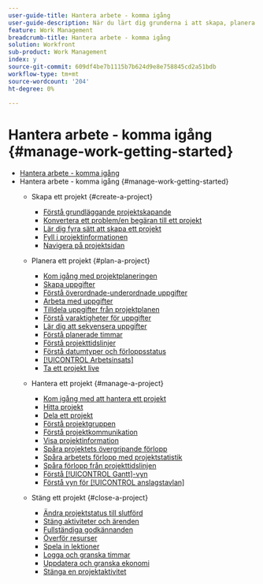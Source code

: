 ```yaml
---
user-guide-title: Hantera arbete - komma igång
user-guide-description: När du lärt dig grunderna i att skapa, planera och hantera projekt finns det några andra saker du bör känna till för att få ut så mycket som möjligt av Workfront.
feature: Work Management
breadcrumb-title: Hantera arbete - komma igång
solution: Workfront
sub-product: Work Management
index: y
source-git-commit: 609df4be7b1115b7b624d9e8e758845cd2a51bdb
workflow-type: tm+mt
source-wordcount: '204'
ht-degree: 0%

---
```



# Hantera arbete - komma igång {#manage-work-getting-started}

+ [Hantera arbete - komma igång](overview.md)
+ Hantera arbete - komma igång {#manage-work-getting-started}
   + Skapa ett projekt {#create-a-project}
      + [Förstå grundläggande projektskapande](understand-basic-project-creation.md)
      + [Konvertera ett problem/en begäran till ett projekt](create-a-project-from-a-request.md)
      + [Lär dig fyra sätt att skapa ett projekt](understand-other-ways-to-create-projects.md)
      + [Fyll i projektinformationen](fill-in-the-project-details.md)
      + [Navigera på projektsidan](navigate-the-project-page.md)

   + Planera ett projekt {#plan-a-project}
      + [Kom igång med projektplaneringen](getting-started-plan-a-project.md)
      + [Skapa uppgifter](how-to-create-tasks.md)
      + [Förstå överordnade-underordnade uppgifter](understand-parent-child-tasks.md)
      + [Arbeta med uppgifter](work-with-tasks.md)
      + [Tilldela uppgifter från projektplanen](assign-tasks-from-the-project-plan.md)
      + [Förstå varaktigheter för uppgifter](understand-task-durations.md)
      + [Lär dig att sekvensera uppgifter](learn-to-sequence-tasks.md)
      + [Förstå planerade timmar](understand-planned-hours.md)
      + [Förstå projekttidslinjer](understand-project-timelines.md)
      + [Förstå datumtyper och förloppsstatus](understand-task-dates-and-progress-status.md)
      + [[!UICONTROL Arbetsinsats]](understand-work-effort.md)
      + [Ta ett projekt live](take-a-project-live.md)

   + Hantera ett projekt {#manage-a-project}
      + [Kom igång med att hantera ett projekt](getting-started-manage-a-project.md)
      + [Hitta projekt](find-projects.md)
      + [Dela ett projekt](share-a-project.md)
      + [Förstå projektgruppen](understand-the-project-team.md)
      + [Förstå projektkommunikation](understand-project-communication.md)
      + [Visa projektinformation](view-project-information.md)
      + [Spåra projektets övergripande förlopp](track-overall-project-progress.md)
      + [Spåra arbetets förlopp med projektstatistik](track-work-progress-with-project-metrics.md)
      + [Spåra förlopp från projekttidslinjen](track-work-progress-from-the-project-timeline.md)
      + [Förstå [!UICONTROL Gantt]-vyn](understand-the-gantt-view.md)
      + [Förstå vyn för [!UICONTROL anslagstavlan]](understand-the-board-view.md)

   + Stäng ett projekt {#close-a-project}
      + [Ändra projektstatus till slutförd](change-the-project-status.md)
      + [Stäng aktiviteter och ärenden](close-tasks-and-issues.md)
      + [Fullständiga godkännanden](complete-approvals.md)
      + [Överför resurser](upload-assets.md)
      + [Spela in lektioner](lessons-learned-from-closing-a-project.md)
      + [Logga och granska timmar](log-and-review-hours.md)
      + [Uppdatera och granska ekonomi](update-and-review-finances.md)
      + [Stänga en projektaktivitet](close-a-project-activity.md)

